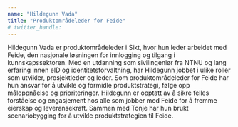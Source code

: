 ```yaml
---
name: "Hildegunn Vada"
title: "Produktområdeleder for Feide"
# twitter_handle: 
---
```

Hildegunn Vada er produktområdeleder i Sikt, hvor hun leder arbeidet med Feide, den nasjonale løsningen for innlogging og tilgang i kunnskapssektoren. Med en utdanning som sivilingeniør fra NTNU og lang erfaring innen eID og identitetsforvaltning, har Hildegunn jobbet i ulike roller som utvikler, prosjektleder og leder. Som produktområdeleder for Feide har hun ansvar for å utvikle og formidle produktstrategi, følge opp måloppnåelse og prioriteringer. Hildegunn er opptatt av å sikre felles forståelse og engasjement hos alle som jobber med Feide for å fremme eierskap og leveransekraft. Sammen med Tonje har hun brukt scenariobygging for å utvikle produktstrategien til Feide.
